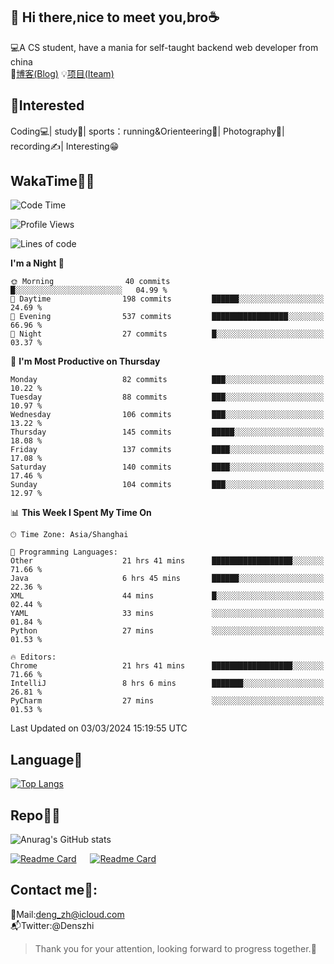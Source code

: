 👋 Hi there,nice to meet you,bro☕
---
💻A CS student, have a mania for self-taught backend web developer from china   
📌[博客(Blog)](https://github.com/HealUP/MyBlog)
💡[项目(Iteam)](https://healup.github.io/)

 <!-- waka-box start -->
 <!-- waka-box end -->
 
🧲**Interested**
--
Coding💻| study📖| sports：running&Orienteering🏃‍| Photography📸| recording✍️| Interesting😁

WakaTime👨‍💻
---
<!--START_SECTION:waka-->
![Code Time](http://img.shields.io/badge/Code%20Time-727%20hrs%205%20mins-blue)

![Profile Views](http://img.shields.io/badge/Profile%20Views-5-blue)

![Lines of code](https://img.shields.io/badge/From%20Hello%20World%20I%27ve%20Written-205.0%20thousand%20lines%20of%20code-blue)

**I'm a Night 🦉** 

```text
🌞 Morning                40 commits          █░░░░░░░░░░░░░░░░░░░░░░░░   04.99 % 
🌆 Daytime                198 commits         ██████░░░░░░░░░░░░░░░░░░░   24.69 % 
🌃 Evening                537 commits         █████████████████░░░░░░░░   66.96 % 
🌙 Night                  27 commits          █░░░░░░░░░░░░░░░░░░░░░░░░   03.37 % 
```
📅 **I'm Most Productive on Thursday** 

```text
Monday                   82 commits          ███░░░░░░░░░░░░░░░░░░░░░░   10.22 % 
Tuesday                  88 commits          ███░░░░░░░░░░░░░░░░░░░░░░   10.97 % 
Wednesday                106 commits         ███░░░░░░░░░░░░░░░░░░░░░░   13.22 % 
Thursday                 145 commits         █████░░░░░░░░░░░░░░░░░░░░   18.08 % 
Friday                   137 commits         ████░░░░░░░░░░░░░░░░░░░░░   17.08 % 
Saturday                 140 commits         ████░░░░░░░░░░░░░░░░░░░░░   17.46 % 
Sunday                   104 commits         ███░░░░░░░░░░░░░░░░░░░░░░   12.97 % 
```


📊 **This Week I Spent My Time On** 

```text
🕑︎ Time Zone: Asia/Shanghai

💬 Programming Languages: 
Other                    21 hrs 41 mins      ██████████████████░░░░░░░   71.66 % 
Java                     6 hrs 45 mins       ██████░░░░░░░░░░░░░░░░░░░   22.36 % 
XML                      44 mins             █░░░░░░░░░░░░░░░░░░░░░░░░   02.44 % 
YAML                     33 mins             ░░░░░░░░░░░░░░░░░░░░░░░░░   01.84 % 
Python                   27 mins             ░░░░░░░░░░░░░░░░░░░░░░░░░   01.53 % 

🔥 Editors: 
Chrome                   21 hrs 41 mins      ██████████████████░░░░░░░   71.66 % 
IntelliJ                 8 hrs 6 mins        ███████░░░░░░░░░░░░░░░░░░   26.81 % 
PyCharm                  27 mins             ░░░░░░░░░░░░░░░░░░░░░░░░░   01.53 % 
```


 Last Updated on 03/03/2024 15:19:55 UTC
<!--END_SECTION:waka-->

Language🚀
---
[![Top Langs](https://github-readme-stats.vercel.app/api/top-langs/?username=HealUP&layout=compact&hide_border=true)](https://github.com/HealUP)

Repo🧑‍💻
---
![Anurag's GitHub stats](https://github-readme-stats.vercel.app/api?username=HealUP&count_private=true&show_icons=true&theme=gruvbox&hide_border=true) 

[![Readme Card](https://github-readme-stats.vercel.app/api/pin/?username=HealUP&repo=InternetEy&theme=transparent)](https://github.com/HealUP/InternetEy) &emsp;
[![Readme Card](https://github-readme-stats.vercel.app/api/pin/?username=HealUP&repo=CampusExperience&theme=transparent)](https://github.com/HealUP/CampusExperience)


Contact me📱:
---
📮Mail:deng_zh@icloud.com  
📬Twitter:@Denszhi  

> Thank you for your attention, looking forward to progress together.🎉
